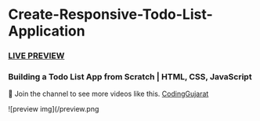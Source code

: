 # Create-Responsive-Todo-List-Application
### [LIVE PREVIEW](https://youtu.be/u_ocJEv6c4Q)
### Building a Todo List App from Scratch | HTML, CSS, JavaScript 

💙 Join the channel to see more videos like this. [CodingGujarat](https://www.youtube.com/@codinggujarat)

![preview img](/preview.png
